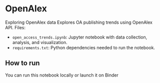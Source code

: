 # OpenAlex
Exploring OpenAlex data
Explores OA publishing trends using OpenAlex API. 
Files:
- `open_access_trends.ipynb`: Jupyter notebook with data collection, analysis, and visualization.
- `requirements.txt`: Python dependencies needed to run the notebook.

## How to run

You can run this notebook locally or launch it on Binder
